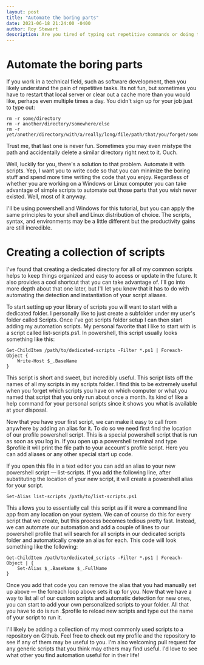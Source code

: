```yaml
---
layout: post
title: "Automate the boring parts"
date: 2021-06-18 21:24:00 -0400
author: Roy Stewart
description: Are you tired of typing out repetitive commands or doing the same tasks over and over? If so, learn how you can use your shell environment to automate out the boring stuff so that you can instead focus on the exciting bits.
---
```


# Automate the boring parts
If you work in a technical field, such as software development, then you likely understand the pain of repetitive tasks. Its not fun, but sometimes you have to restart that local server or clear out a cache more than you would like, perhaps even multiple times a day. You didn't sign up for your job just to type out:

```
rm -r some/directory
rm -r another/directory/somewhere/else
rm -r yet/another/directory/with/a/really/long/file/path/that/you/forget/sometimes
```

Trust me, that last one is never fun. Sometimes you may even mistype the path and accidentally delete a similar directory right next to it. Ouch.

Well, luckily for you, there's a solution to that problem. Automate it with scripts. Yep, I want you to write code so that you can minimize the boring stuff and spend more time writing the code that you enjoy. Regardless of whether you are working on a Windows or Linux computer you can take advantage of simple scripts to automate out those parts that you wish never existed. Well, most of it anyway.

I'll be using powershell and Windows for this tutorial, but you can apply the same principles to your shell and Linux distribution of choice. The scripts, syntax, and environments may be a little different but the productivity gains are still incredible.

# Creating a collection of scripts
I've found that creating a dedicated directory for all of my common scripts helps to keep things organized and easy to access or update in the future. It also provides a cool shortcut that you can take advantage of. I'll go into more depth about that one later, but I'll let you know that it has to do with automating the detection and instantiation of your script aliases.

To start setting up your library of scripts you will want to start with a dedicated folder. I personally like to just create a subfolder under my user's folder called Scripts. Once I've got scripts folder setup I can then start adding my automation scripts. My personal favorite that I like to start with is a script called list-scripts.ps1. In powershell, this script usually looks something like this:

```
Get-ChildItem /path/to/dedicated-scripts -Filter *.ps1 | Foreach-Object {
    Write-Host $_.BaseName
}
```

This script is short and sweet, but incredibly useful. This script lists off the names of all my scripts in my scripts folder. I find this to be extremely useful when you forget which scripts you have on which computer or what you named that script that you only run about once a month. Its kind of like a help command for your personal scripts since it shows you what is available at your disposal.

Now that you have your first script, we can make it easy to call from anywhere by adding an alias for it. To do so we need first find the location of our profile powershell script. This is a special powershell script that is run as soon as you log in. If you open up a powershell terminal and type $profile it will print the file path to your account's profile script. Here you can add aliases or any other special start up code.

If you open this file in a text editor you can add an alias to your new powershell script &mdash; list-scripts. If you add the following line, after substituting the location of your new script, it will create a powershell alias for your script.

```
Set-Alias list-scripts /path/to/list-scripts.ps1
```

This allows you to essentially call this script as if it were a command line app from any location on your system. We can of course do this for every script that we create, but this process becomes tedious pretty fast. Instead, we can automate our automation and add a couple of lines to our powershell profile that will search for all scripts in our dedicated scripts folder and automatically create an alias for each. This code will look something like the following:

```
Get-ChildItem /path/to/dedicated_scripts -Filter *.ps1 | Foreach-Object | {
    Set-Alias $_.BaseName $_.FullName
}
```

Once you add that code you can remove the alias that you had manually set up above &mdash; the foreach loop above sets it up for you. Now that we have a way to list all of our custom scripts and automatic detection for new ones, you can start to add your own personalized scripts to your folder. All that you have to do is run .$profile to reload new scripts and type out the name of your script to run it.

I'll likely be adding a collection of my most commonly used scripts to a repository on Github. Feel free to check out my profile and the repository to see if any of them may be useful to you. I'm also welcoming pull request for any generic scripts that you think may others may find useful. I'd love to see what other you find automation useful for in their life!